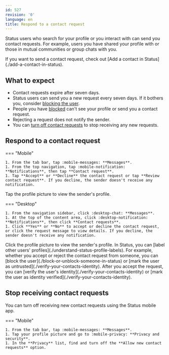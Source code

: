 ```yaml
---
id: 527
revision: '0'
language: en
title: Respond to a contact request
---
```


Status users who search for your profile or you interact with can send you contact requests. For example, users you have shared your profile with or those in mutual communities or group chats with you.

<Admonition type="tip">
If you want to send a contact request, check out [Add a contact in Status](./add-a-contact-in-status).
</Admonition>

## What to expect

- Contact requests expire after seven days.
- Status users can send you a new request every seven days. If it bothers you, consider [blocking the user](./block-or-unblock-someone-in-status#block-stranger).
- People you have [blocked](./block-or-unblock-someone-in-status) can't see your profile or send you a contact request.
- Rejecting a request does not notify the sender.
- You can [turn off contact requests](./respond-to-a-contact-request#stop-contact-requests) to stop receiving any new requests.

## Respond to a contact request

=== "Mobile"

    1. From the tab bar, tap :mobile-messages: **Messages**.
    1. From the top navigation, tap :mobile-notification: **Notifications**, then tap **Contact request**.
    1. Tap **Accept** or **Decline** the contact request or tap **Review contact request**. If you decline, the sender doesn't receive any notification.

<Admonition type="tip">
Tap the profile picture to view the sender's profile.
</Admonition>

=== "Desktop"

    1. From the navigation sidebar, click :desktop-chat: **Messages**.
    1. At the top of the content area, click :desktop-notification: **Notifications**, then click **Contact requests**.
    1. Click **Yes** or **No** to accept or decline the contact request, or click the request message to view details. If you decline, the sender doesn't receive any notification.

<Admonition type="tip">
Click the profile picture to view the sender's profile.
</Admonition>

<Admonition type="tip">
In Status, you can [label other users' profiles](./understand-status-profile-labels). For example, whether you accept or reject the contact request from someone, you can [block the user](./block-or-unblock-someone-in-status) or [mark the user as untrusted](./verify-your-contacts-identity). After you accept the request, you can [verify the user's identity](./verify-your-contacts-identity) or [mark the user as identity verified](./verify-your-contacts-identity).
</Admonition>

## Stop receiving contact requests

You can turn off receiving new contact requests using the Status mobile app.

=== "Mobile"

    1. From the tab bar, tap :mobile-messages: **Messages**.
    1. Tap your profile picture and go to :mobile-privacy: **Privacy and security**.
    1. In the **Privacy** list, find and turn off the **Allow new contact requests** option.
